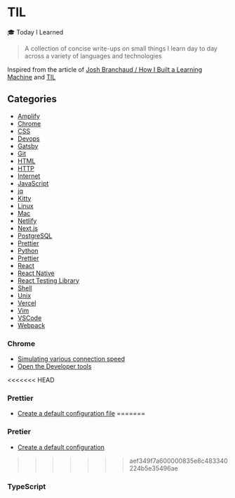 # TIL

🎓 Today I Learned

> A collection of concise write-ups on small things I learn day to day across a variety of languages and technologies

Inspired from the article of [Josh Branchaud / How I Built a Learning Machine](https://dev.to/jbranchaud/how-i-built-a-learning-machine-45k9) and [TIL](https://github.com/jbranchaud/til/blob/master/README.md)

## Categories

- [Amplify](#amplify)
- [Chrome](#chrome)
- [CSS](#css)
- [Devops](#devops)
- [Gatsby](#gatsby)
- [Git](#git)
- [HTML](#html)
- [HTTP](#http)
- [Internet](#internet)
- [JavaScript](#javascript)
- [jq](#jq)
- [Kitty](#kitty)
- [Linux](#linux)
- [Mac](#mac)
- [Netlify](#netlify)
- [Next.js](#nextjs)
- [PostgreSQL](#postgresql)
- [Prettier](#prettier)
- [Python](#python)
- [Prettier](#prettier)
- [React](#react)
- [React Native](#react-native)
- [React Testing Library](#react-testing-library)
- [Shell](#shell)
- [Unix](#unix)
- [Vercel](#vercel)
- [Vim](#vim)
- [VSCode](#vscode)
- [Webpack](#webpack)

### Chrome

- [Simulating various connection speed](chrome/simulating-various-connection-speeds.md)
- [Open the Developer tools](chrome/open-the-open-the-developer-toolbox.md)

<<<<<<< HEAD
### Prettier

- [Create a default configuration file]()
=======
### Pretier

- [Create a default configuration](prettier/create-a-default-configuration.md)

>>>>>>> aef349f7a600000835e8c483340224b5e35496ae
### TypeScript


